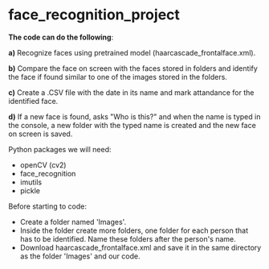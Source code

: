 # face_recognition_project

**The code can do the following**:


**a)** Recognize faces using pretrained model (haarcascade_frontalface.xml).

**b)** Compare the face on screen with the faces stored in folders and identify the face if found similar to one of the images stored in the folders. 

**c)** Create a .CSV file with the date in its name and mark attandance for the identified face.

**d)** If a new face is found, asks "Who is this?" and when the name is typed in the console, a new folder with the typed name is created and the new face on screen is saved.

Python packages we will need:
- openCV (cv2)
- face_recognition
- imutils
- pickle

Before starting to code:
- Create a folder named 'Images'.
- Inside the folder create more folders, one folder for each person that has to be identified. Name these folders after the person's name.
- Download haarcascade_frontalface.xml and save it in the same directory as the folder 'Images' and our code.
